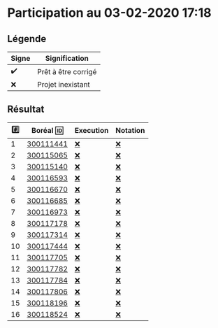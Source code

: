 # Participation au 03-02-2020 17:18

## Légende

| Signe              | Signification                 |
|--------------------|-------------------------------|
| :heavy_check_mark: | Prêt à être corrigé           |
| :x:                | Projet inexistant             |

## Résultat

|:hash:| Boréal :id:                | Execution          | Notation         |
|------|----------------------------|--------------------|------------------|
| 1 | [300111441](../b300111441.py) | [:x:](Execution.md#etudiant-300111441) | [:x:](Notation.md#etudiant-300111441) |
| 2 | [300115065](../b300115065.py) | [:x:](Execution.md#etudiant-300115065) | [:x:](Notation.md#etudiant-300115065) |
| 3 | [300115140](../b300115140.py) | [:x:](Execution.md#etudiant-300115140) | [:x:](Notation.md#etudiant-300115140) |
| 4 | [300116593](../b300116593.py) | [:x:](Execution.md#etudiant-300116593) | [:x:](Notation.md#etudiant-300116593) |
| 5 | [300116670](../b300116670.py) | [:x:](Execution.md#etudiant-300116670) | [:x:](Notation.md#etudiant-300116670) |
| 6 | [300116685](../b300116685.py) | [:x:](Execution.md#etudiant-300116685) | [:x:](Notation.md#etudiant-300116685) |
| 7 | [300116973](../b300116973.py) | [:x:](Execution.md#etudiant-300116973) | [:x:](Notation.md#etudiant-300116973) |
| 8 | [300117178](../b300117178.py) | [:x:](Execution.md#etudiant-300117178) | [:x:](Notation.md#etudiant-300117178) |
| 9 | [300117314](../b300117314.py) | [:x:](Execution.md#etudiant-300117314) | [:x:](Notation.md#etudiant-300117314) |
| 10 | [300117444](../b300117444.py) | [:x:](Execution.md#etudiant-300117444) | [:x:](Notation.md#etudiant-300117444) |
| 11 | [300117705](../b300117705.py) | [:x:](Execution.md#etudiant-300117705) | [:x:](Notation.md#etudiant-300117705) |
| 12 | [300117782](../b300117782.py) | [:x:](Execution.md#etudiant-300117782) | [:x:](Notation.md#etudiant-300117782) |
| 13 | [300117784](../b300117784.py) | [:x:](Execution.md#etudiant-300117784) | [:x:](Notation.md#etudiant-300117784) |
| 14 | [300117806](../b300117806.py) | [:x:](Execution.md#etudiant-300117806) | [:x:](Notation.md#etudiant-300117806) |
| 15 | [300118196](../b300118196.py) | [:x:](Execution.md#etudiant-300118196) | [:x:](Notation.md#etudiant-300118196) |
| 16 | [300118524](../b300118524.py) | [:x:](Execution.md#etudiant-300118524) | [:x:](Notation.md#etudiant-300118524) |
